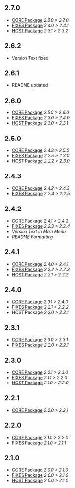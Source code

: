## 2.7.0
- [CORE Package](https://thunderstore.io/c/lethal-company/p/Georg9741/LethalVanillaPlusCORE/changelog/) _2.6.0 > 2.7.0_
- [FIXES Package](https://thunderstore.io/c/lethal-company/p/Georg9741/LethalVanillaPlusFIXES/changelog/) _2.4.0 > 2.4.1_
- [HOST Package](https://thunderstore.io/c/lethal-company/p/Georg9741/LethalVanillaPlusFIXES/changelog/) _2.3.1 > 2.3.2_

## 2.6.2
- Version Text fixed

## 2.6.1
- README updated

## 2.6.0
- [CORE Package](https://thunderstore.io/c/lethal-company/p/Georg9741/LethalVanillaPlusCORE/changelog/) _2.5.0 > 2.6.0_
- [FIXES Package](https://thunderstore.io/c/lethal-company/p/Georg9741/LethalVanillaPlusFIXES/changelog/) _2.3.0 > 2.4.0_
- [HOST Package](https://thunderstore.io/c/lethal-company/p/Georg9741/LethalVanillaPlusFIXES/changelog/) _2.3.0 > 2.3.1_

## 2.5.0
- [CORE Package](https://thunderstore.io/c/lethal-company/p/Georg9741/LethalVanillaPlusCORE/changelog/) _2.4.3 > 2.5.0_
- [FIXES Package](https://thunderstore.io/c/lethal-company/p/Georg9741/LethalVanillaPlusFIXES/changelog/) _2.2.5 > 2.3.0_
- [HOST Package](https://thunderstore.io/c/lethal-company/p/Georg9741/LethalVanillaPlusFIXES/changelog/) _2.2.2 > 2.3.0_

## 2.4.3
- [CORE Package](https://thunderstore.io/c/lethal-company/p/Georg9741/LethalVanillaPlusCORE/changelog/) _2.4.2 > 2.4.3_
- [FIXES Package](https://thunderstore.io/c/lethal-company/p/Georg9741/LethalVanillaPlusFIXES/changelog/) _2.2.4 > 2.2.5_

## 2.4.2
- [CORE Package](https://thunderstore.io/c/lethal-company/p/Georg9741/LethalVanillaPlusCORE/changelog/) _2.4.1 > 2.4.2_
- [FIXES Package](https://thunderstore.io/c/lethal-company/p/Georg9741/LethalVanillaPlusFIXES/changelog/) _2.2.3 > 2.2.4_
- _Version Text in Main Menu_
- _README Formatting_

## 2.4.1
- [CORE Package](https://thunderstore.io/c/lethal-company/p/Georg9741/LethalVanillaPlusCORE/changelog/) _2.4.0 > 2.4.1_
- [FIXES Package](https://thunderstore.io/c/lethal-company/p/Georg9741/LethalVanillaPlusFIXES/changelog/) _2.2.2 > 2.2.3_
- [HOST Package](https://thunderstore.io/c/lethal-company/p/Georg9741/LethalVanillaPlusHOST/changelog/) _2.2.1 > 2.2.2_

## 2.4.0
- [CORE Package](https://thunderstore.io/c/lethal-company/p/Georg9741/LethalVanillaPlusCORE/changelog/) _2.3.1 > 2.4.0_
- [FIXES Package](https://thunderstore.io/c/lethal-company/p/Georg9741/LethalVanillaPlusFIXES/changelog/) _2.2.1 > 2.2.2_
- [HOST Package](https://thunderstore.io/c/lethal-company/p/Georg9741/LethalVanillaPlusHOST/changelog/) _2.2.0 > 2.2.1_

## 2.3.1
- [CORE Package](https://thunderstore.io/c/lethal-company/p/Georg9741/LethalVanillaPlusCORE/changelog/) _2.3.0 > 2.3.1_
- [FIXES Package](https://thunderstore.io/c/lethal-company/p/Georg9741/LethalVanillaPlusFIXES/changelog/) _2.2.0 > 2.2.1_

## 2.3.0
- [CORE Package](https://thunderstore.io/c/lethal-company/p/Georg9741/LethalVanillaPlusCORE/changelog/) _2.2.1 > 2.3.0_
- [FIXES Package](https://thunderstore.io/c/lethal-company/p/Georg9741/LethalVanillaPlusFIXES/changelog/) _2.1.1 > 2.2.0_
- [HOST Package](https://thunderstore.io/c/lethal-company/p/Georg9741/LethalVanillaPlusHOST/changelog/) _2.1.0 > 2.2.0_

## 2.2.1
- [CORE Package](https://thunderstore.io/c/lethal-company/p/Georg9741/LethalVanillaPlusCORE/changelog/) _2.2.0 > 2.2.1_

## 2.2.0
- [CORE Package](https://thunderstore.io/c/lethal-company/p/Georg9741/LethalVanillaPlusCORE/changelog/) _2.1.0 > 2.2.0_
- [FIXES Package](https://thunderstore.io/c/lethal-company/p/Georg9741/LethalVanillaPlusFIXES/changelog/) _2.1.0 > 2.1.1_

## 2.1.0
- [CORE Package](https://thunderstore.io/c/lethal-company/p/Georg9741/LethalVanillaPlusCORE/changelog/) _2.0.0 > 2.1.0_
- [FIXES Package](https://thunderstore.io/c/lethal-company/p/Georg9741/LethalVanillaPlusFIXES/changelog/) _2.0.0 > 2.1.0_
- [HOST Package](https://thunderstore.io/c/lethal-company/p/Georg9741/LethalVanillaPlusHOST/changelog/) _2.0.0 > 2.1.0_